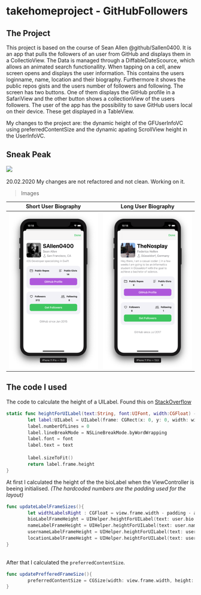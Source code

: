 # takehomeproject - GitHubFollowers

## The Project

This project is based on the course of Sean Allen @github/Sallen0400. It is an app that pulls the followers of an user from GitHub and displays them in a CollectioView. The Data is managed through a DiffableDateScource, which allows an animated search functionallity. When tapping on a cell, anew screen opens and displays the user information. This contains the users loginname, name, location and their biography. Furthermore it shows the public repos gists and the users number of followers and following. The screen has two buttons. One of them displays the GitHub profile in a SafariView and the other button shows a collectionView of the users followers.
The user of the app has the possibility to save GitHub users local on their device. These get displayed in a TableView. 

My changes to the project are: the dynamic height of the GFUserInfoVC using preferredContentSize and the dynamic apating ScrollView height in the UserInfoVC. 

## Sneak Peak

<img src="/img/ShowCase.gif" widht="250" height="500">

20.02.2020
My changes are not refactored and not clean. Working on it.

> Images

Short User Biography             |  Long User Biography
:-------------------------:|:-------------------------:
![](./img/UserInfoWithShortBio.png)  |  ![](./img/UserInfoWithLongBio.png)

## The code I used

The code to calculate the height of a UILabel. Found this on [StackOverflow](https://stackoverflow.com/questions/25180443/adjust-uilabel-height-to-text)

```swift
static func heightForUILabel(text:String, font:UIFont, width:CGFloat) -> CGFloat{
        let label:UILabel = UILabel(frame: CGRect(x: 0, y: 0, width: width, height: CGFloat.greatestFiniteMagnitude))
        label.numberOfLines = 0
        label.lineBreakMode = NSLineBreakMode.byWordWrapping
        label.font = font
        label.text = text

        label.sizeToFit()
        return label.frame.height
}
```

At first I calculated the height of the the bioLabel when the ViewController is beeing initialised. 
_(The hardcoded numbers are the padding used for the layout)_

```swift
func updateLabelFrameSizes(){
        let widthLabelsRight : CGFloat = view.frame.width - padding - avatarImageViewHeight - textImagePadding
        bioLabelFrameHeight = UIHelper.heightForUILabel(text: user.bio ?? "No Bio available", font: UIFont.preferredFont(forTextStyle: .body), width: view.frame.width - 40)
        nameLabelFrameHeight = UIHelper.heightForUILabel(text: user.name ?? "", font: nameLabel.font!, width: widthLabelsRight)
        usernameLabelFrameHeight = UIHelper.heightForUILabel(text: user.login, font: nameLabel.font!, width: widthLabelsRight)
        locationLabelFrameHeight = UIHelper.heightForUILabel(text: user.location ?? "GitHub" , font: nameLabel.font!, width: (widthLabelsRight - 5))
}
    
```

After that I calculated the ```preferredContentSize```.

```swift
func updatePrefferedFrameSize(){
        preferredContentSize = CGSize(width: view.frame.width, height: avatarImageViewHeight + textImagePadding + padding + bioLabelFrameHeight)
}
```
